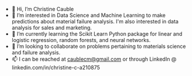 - 👋 Hi, I’m Christine Cauble
- 👀 I’m interested in Data Science and Machine Learning to make predictions about material failure analysis. I'm also interested in data analysis for sales and marketing.
- 🌱 I’m currently learning the Scikit Learn Python package for linear and logistic regression, random forests, and neural networks.
- 💞️ I’m looking to collaborate on problems pertaining to materials science and failure analysis. 
- 📫 I can be reached at caublecm@gmail.com or through LinkedIn @ linkedin.com/in/christine-c-a210875

<!---
caublecm/caublecm is a ✨ special ✨ repository because its `README.md` (this file) appears on your GitHub profile.
You can click the Preview link to take a look at your changes.
--->

